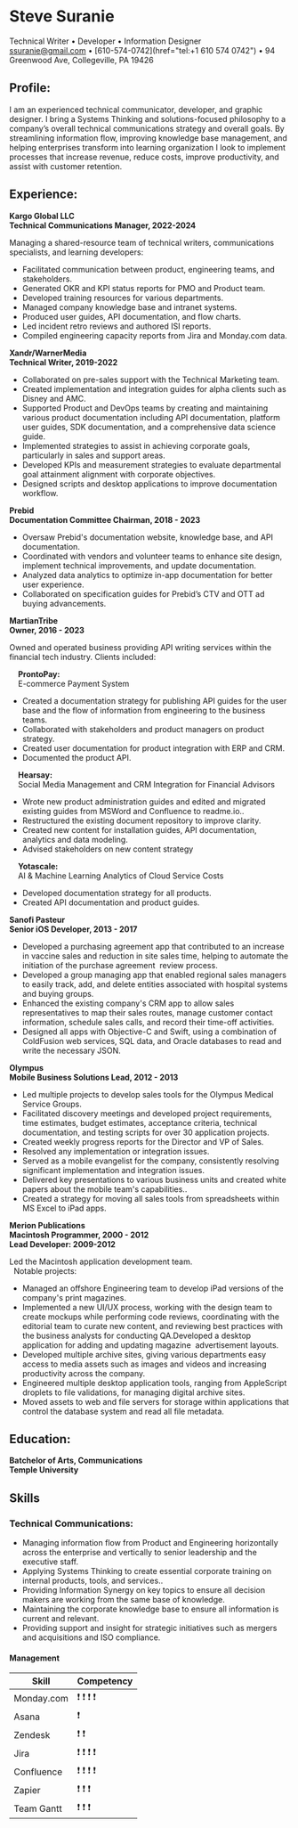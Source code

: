 # Steve Suranie

Technical Writer • Developer • Information Designer  
[ssuranie@gmail.com](href="mailto:ssuranie@gmail.com") • [610-574-0742](href="tel:+1 610 574 0742") • 94 Greenwood Ave, Collegeville, PA 19426

## Profile: 
I am an experienced technical communicator, developer, and graphic designer. I bring a Systems Thinking and solutions-focused philosophy to a company’s overall technical communications strategy and overall goals. By streamlining information flow, improving knowledge base management, and helping enterprises transform into learning organization I look to implement processes that increase revenue, reduce costs, improve productivity, and assist with customer retention. 

## Experience: 

**Kargo Global LLC**  
**Technical Communications Manager, 2022-2024**

Managing a shared-resource team of technical writers, communications specialists, and learning developers:

- Facilitated communication between product, engineering teams, and stakeholders.
- Generated OKR and KPI status reports for PMO and Product team.
- Developed training resources for various departments.
- Managed company knowledge base and intranet systems.
- Produced user guides, API documentation, and flow charts.
- Led incident retro reviews and authored ISI reports.
- Compiled engineering capacity reports from Jira and Monday.com data.  

**Xandr/WarnerMedia**  
**Technical Writer, 2019-2022**

- Collaborated on pre-sales support with the Technical Marketing team.
- Created implementation and integration guides for alpha clients such as Disney and AMC.
- Supported Product and DevOps teams by creating and maintaining various product documentation including API documentation, platform user guides, SDK documentation, and a comprehensive data science guide.
- Implemented strategies to assist in achieving corporate goals, particularly in sales and support areas.
- Developed KPIs and measurement strategies to evaluate departmental goal attainment alignment with corporate objectives.
- Designed scripts and desktop applications to improve documentation workflow.

**Prebid**  
**Documentation Committee Chairman, 2018 - 2023** 

- Oversaw Prebid's documentation website, knowledge base, and API documentation.
- Coordinated with vendors and volunteer teams to enhance site design, implement technical improvements, and update documentation.
- Analyzed data analytics to optimize in-app documentation for better user experience.
- Collaborated on specification guides for Prebid’s CTV and OTT ad buying advancements.

**MartianTribe**  
**Owner, 2016 - 2023**

Owned and operated business providing API writing services within the financial tech industry. Clients included: 

&nbsp;&nbsp;&nbsp;&nbsp;**ProntoPay:**   
&nbsp;&nbsp;&nbsp;&nbsp;E-commerce Payment System
- Created a documentation strategy for publishing API guides for the user base and the flow of information from engineering to the business teams. 
- Collaborated with stakeholders and product managers on product strategy. 
- Created user documentation for product integration with ERP and CRM.
- Documented the product API.

&nbsp;&nbsp;&nbsp;&nbsp;**Hearsay:**  
&nbsp;&nbsp;&nbsp;&nbsp;Social Media Management and CRM Integration for Financial Advisors  
- Wrote new product administration guides and edited and migrated existing guides from MSWord and Confluence to readme.io.. 
- Restructured the existing document repository to improve clarity. 
- Created new content for installation guides, API documentation, analytics and data modeling.
- Advised stakeholders on new content strategy

&nbsp;&nbsp;&nbsp;&nbsp;**Yotascale:**  
&nbsp;&nbsp;&nbsp;&nbsp;AI & Machine Learning Analytics of Cloud Service Costs  
- Developed documentation strategy for all products.
- Created API documentation and product guides.

**Sanofi Pasteur**  
**Senior iOS Developer, 2013 - 2017**

- Developed a purchasing agreement app that contributed to an increase in vaccine sales and reduction in site sales time, helping to automate the initiation of the purchase agreement  review process.
- Developed a group managing app that enabled regional sales managers to easily track, add, and delete entities associated with hospital systems and buying groups. 
- Enhanced the existing company's CRM app to allow sales representatives to map their sales routes, manage customer contact information, schedule sales calls, and record their time-off activities. 
- Designed all apps with Objective-C and Swift, using a combination of ColdFusion web services, SQL data, and Oracle databases to read and write the necessary JSON.

**Olympus**  
**Mobile Business Solutions Lead, 2012 - 2013**

- Led multiple projects to develop sales tools for the Olympus Medical Service Groups.
- Facilitated discovery meetings and developed project requirements, time estimates, budget estimates, acceptance criteria, technical documentation, and testing scripts for over 30 application projects.
- Created weekly progress reports for the Director and VP of Sales.
- Resolved any implementation or integration issues.
- Served as a mobile evangelist for the company, consistently resolving significant implementation and integration issues.
- Delivered key presentations to various business units and created white papers about the mobile team's capabilities..
- Created a strategy for moving all sales tools from spreadsheets within MS Excel to iPad apps.

**Merion Publications**  
**Macintosh Programmer, 2000 - 2012**   
**Lead Developer: 2009-2012**  

Led the Macintosh application development team.  
&nbsp;&nbsp;Notable projects: 

- Managed an offshore Engineering team to develop iPad versions of the company's print magazines.
- Implemented a new UI/UX process, working with the design team to create mockups while performing code reviews, coordinating with the editorial team to curate new content, and reviewing best practices with the business analysts for conducting QA.Developed a desktop application for adding and updating magazine  advertisement layouts.
- Developed multiple archive sites, giving various departments easy access to media assets such as images and videos and increasing productivity across the company. 
- Engineered multiple desktop application tools, ranging from AppleScript droplets to file validations, for managing digital archive sites.
- Moved assets to web and file servers for storage within applications that control the database system and read all file metadata.

## Education: 

**Batchelor of Arts, Communications**  
**Temple University**  

## Skills

### Technical Communications: 
- Managing information flow from Product and Engineering horizontally across the enterprise and vertically to senior leadership and the executive staff.
- Applying Systems Thinking to create essential corporate training on internal products, tools, and services..
- Providing Information Synergy on key topics to ensure all decision makers are working from the same base of knowledge. 
- Maintaining the corporate knowledge base to ensure all information is current and relevant. 
- Providing support and insight for strategic initiatives such as mergers and acquisitions and ISO compliance. 

#### Management

| Skill | Competency | 
|----------|----------|
| Monday.com | :exclamation: :exclamation: :exclamation: :exclamation:     |
| Asana | :exclamation:      |
| Zendesk | :exclamation: :exclamation:      |
| Jira | :exclamation: :exclamation: :exclamation: :exclamation:     |
| Confluence | :exclamation: :exclamation: :exclamation: :exclamation:     |
| Zapier | :exclamation: :exclamation: :exclamation:    |
| Team Gantt | :exclamation: :exclamation: :exclamation:    |















